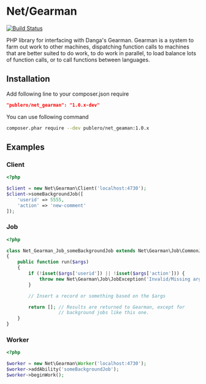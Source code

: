 Net/Gearman
===========

[![Build Status](https://secure.travis-ci.org/Publero/net_gearman.png?branch=master)](http://travis-ci.org/Publero/net_gearman)

PHP library for interfacing with Danga's Gearman. Gearman is a system to farm out work to other machines,
dispatching function calls to machines that are better suited to do work, to do work in parallel, to load
balance lots of function calls, or to call functions between languages. 

Installation
------------

Add following line to your composer.json require
``` json
"publero/net_gearman": "1.0.x-dev"
``` 

You can use following command
``` sh
composer.phar require --dev publero/net_geaman:1.0.x
```

Examples
--------

### Client

``` php
<?php

$client = new Net\Gearman\Client('localhost:4730');
$client->someBackgroundJob([
    'userid' => 5555,
    'action' => 'new-comment'
]);
```

### Job

``` php
<?php

class Net_Gearman_Job_someBackgroundJob extends Net\Gearman\Job\CommonJob
{
    public function run($args)
    {
        if (!isset($args['userid']) || !isset($args['action'])) {
            throw new Net\Gearman\Job\JobException('Invalid/Missing arguments');
        }

        // Insert a record or something based on the $args

        return []; // Results are returned to Gearman, except for 
                   // background jobs like this one.
    }
}
```

### Worker

``` php
<?php

$worker = new Net\Gearman\Worker('localhost:4730');
$worker->addAbility('someBackgroundJob');
$worker->beginWork();
```
